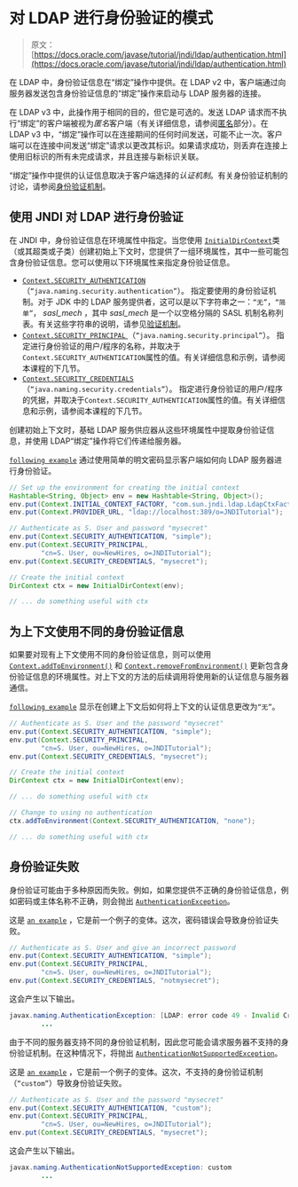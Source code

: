 # 对 LDAP 进行身份验证的模式

> 原文： [https://docs.oracle.com/javase/tutorial/jndi/ldap/authentication.html](https://docs.oracle.com/javase/tutorial/jndi/ldap/authentication.html)

在 LDAP 中，身份验证信息在“绑定”操作中提供。在 LDAP v2 中，客户端通过向服务器发送包含身份验证信息的“绑定”操作来启动与 LDAP 服务器的连接。

在 LDAP v3 中，此操作用于相同的目的，但它是可选的。发送 LDAP 请求而不执行“绑定”的客户端被视为*匿名*客户端（有关详细信息，请参阅[匿名](anonymous.html)部分）。在 LDAP v3 中，“绑定”操作可以在连接期间的任何时间发送，可能不止一次。客户端可以在连接中间发送“绑定”请求以更改其标识。如果请求成功，则丢弃在连接上使用旧标识的所有未完成请求，并且连接与新标识关联。

“绑定”操作中提供的认证信息取决于客户端选择的*认证机制*。有关身份验证机制的讨论，请参阅[身份验证机制](auth_mechs.html)。

## 使用 JNDI 对 LDAP 进行身份验证

在 JNDI 中，身份验证信息在环境属性中指定。当您使用 [`InitialDirContext`](https://docs.oracle.com/javase/8/docs/api/javax/naming/directory/InitialDirContext.html)类（或其超类或子类）创建初始上下文时，您提供了一组环境属性，其中一些可能包含身份验证信息。您可以使用以下环境属性来指定身份验证信息。

*   [`Context.SECURITY_AUTHENTICATION` ](https://docs.oracle.com/javase/8/docs/api/javax/naming/Context.html#SECURITY_AUTHENTICATION)（`“java.naming.security.authentication”`）。
    指定要使用的身份验证机制。对于 JDK 中的 LDAP 服务提供者，这可以是以下字符串之一：`“无”`，`“简单”`， _sasl_mech_ ，其中 _sasl_mech_ 是一个以空格分隔的 SASL 机制名称列表。有关这些字符串的说明，请参见[验证机制](auth_mechs.html)。
*   [`Context.SECURITY_PRINCIPAL` ](https://docs.oracle.com/javase/8/docs/api/javax/naming/Context.html#SECURITY_PRINCIPAL)（`“java.naming.security.principal”`）。
    指定进行身份验证的用户/程序的名称，并取决于`Context.SECURITY_AUTHENTICATION`属性的值。有关详细信息和示例，请参阅本课程的下几节。
*   [`Context.SECURITY_CREDENTIALS` ](https://docs.oracle.com/javase/8/docs/api/javax/naming/Context.html#SECURITY_CREDENTIALS)（`“java.naming.security.credentials”`）。
    指定进行身份验证的用户/程序的凭据，并取决于`Context.SECURITY_AUTHENTICATION`属性的值。有关详细信息和示例，请参阅本课程的下几节。

创建初始上下文时，基础 LDAP 服务供应器从这些环境属性中提取身份验证信息，并使用 LDAP“绑定”操作将它们传递给服务器。

[`following example`](examples/Simple.java) 通过使用简单的明文密码显示客户端如何向 LDAP 服务器进行身份验证。

```java
// Set up the environment for creating the initial context
Hashtable<String, Object> env = new Hashtable<String, Object>();
env.put(Context.INITIAL_CONTEXT_FACTORY, "com.sun.jndi.ldap.LdapCtxFactory");
env.put(Context.PROVIDER_URL, "ldap://localhost:389/o=JNDITutorial");

// Authenticate as S. User and password "mysecret"
env.put(Context.SECURITY_AUTHENTICATION, "simple");
env.put(Context.SECURITY_PRINCIPAL, 
        "cn=S. User, ou=NewHires, o=JNDITutorial");
env.put(Context.SECURITY_CREDENTIALS, "mysecret");

// Create the initial context
DirContext ctx = new InitialDirContext(env);

// ... do something useful with ctx

```

## 为上下文使用不同的身份验证信息

如果要对现有上下文使用不同的身份验证信息，则可以使用 [`Context.addToEnvironment()`](https://docs.oracle.com/javase/8/docs/api/javax/naming/Context.html#addToEnvironment-java.lang.String-java.lang.Object-) 和 [`Context.removeFromEnvironment()`](https://docs.oracle.com/javase/8/docs/api/javax/naming/Context.html#removeFromEnvironment-java.lang.String-) 更新包含身份验证信息的环境属性。对上下文的方法的后续调用将使用新的认证信息与服务器通信。

[`following example`](examples/UseDiff.java) 显示在创建上下文后如何将上下文的认证信息更改为`“无”`。

```java
// Authenticate as S. User and the password "mysecret"
env.put(Context.SECURITY_AUTHENTICATION, "simple");
env.put(Context.SECURITY_PRINCIPAL, 
        "cn=S. User, ou=NewHires, o=JNDITutorial");
env.put(Context.SECURITY_CREDENTIALS, "mysecret");

// Create the initial context
DirContext ctx = new InitialDirContext(env);

// ... do something useful with ctx

// Change to using no authentication
ctx.addToEnvironment(Context.SECURITY_AUTHENTICATION, "none");

// ... do something useful with ctx

```

## 身份验证失败

身份验证可能由于多种原因而失败。例如，如果您提供不正确的身份验证信息，例如密码或主体名称不正确，则会抛出 [`AuthenticationException`](https://docs.oracle.com/javase/8/docs/api/javax/naming/AuthenticationException.html)。

这是 [`an example`](examples/BadPasswd.java) ，它是前一个例子的变体。这次，密码错误会导致身份验证失败。

```java
// Authenticate as S. User and give an incorrect password
env.put(Context.SECURITY_AUTHENTICATION, "simple");
env.put(Context.SECURITY_PRINCIPAL, 
        "cn=S. User, ou=NewHires, o=JNDITutorial");
env.put(Context.SECURITY_CREDENTIALS, "notmysecret");

```

这会产生以下输出。

```java
javax.naming.AuthenticationException: [LDAP: error code 49 - Invalid Credentials]
        ...

```

由于不同的服务器支持不同的身份验证机制，因此您可能会请求服务器不支持的身份验证机制。在这种情况下，将抛出 [`AuthenticationNotSupportedException`](https://docs.oracle.com/javase/8/docs/api/javax/naming/AuthenticationNotSupportedException.html)。

这是 [`an example`](examples/BadAuth.java) ，它是前一个例子的变体。这次，不支持的身份验证机制（`“custom”`）导致身份验证失败。

```java
// Authenticate as S. User and the password "mysecret"
env.put(Context.SECURITY_AUTHENTICATION, "custom");
env.put(Context.SECURITY_PRINCIPAL, 
        "cn=S. User, ou=NewHires, o=JNDITutorial");
env.put(Context.SECURITY_CREDENTIALS, "mysecret");

```

这会产生以下输出。

```java
javax.naming.AuthenticationNotSupportedException: custom
        ...

```